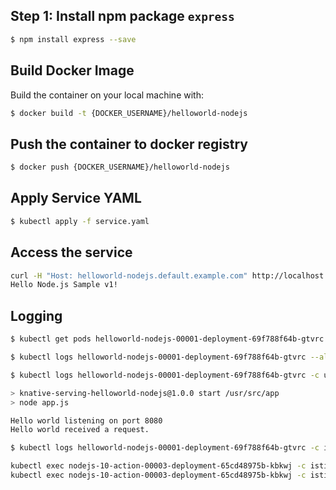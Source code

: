 <!--
#
# Licensed to the Apache Software Foundation (ASF) under one or more
# contributor license agreements.  See the NOTICE file distributed with
# this work for additional information regarding copyright ownership.
# The ASF licenses this file to You under the Apache License, Version 2.0
# (the "License"); you may not use this file except in compliance with
# the License.  You may obtain a copy of the License at
#
#     http://www.apache.org/licenses/LICENSE-2.0
#
# Unless required by applicable law or agreed to in writing, software
# distributed under the License is distributed on an "AS IS" BASIS,
# WITHOUT WARRANTIES OR CONDITIONS OF ANY KIND, either express or implied.
# See the License for the specific language governing permissions and
# limitations under the License.
#
-->

## Step 1: Install npm package `express`

```bash
$ npm install express --save
```

## Build Docker Image

Build the container on your local machine with:

```bash
$ docker build -t {DOCKER_USERNAME}/helloworld-nodejs
```

## Push the container to docker registry

```bash
$ docker push {DOCKER_USERNAME}/helloworld-nodejs
```

## Apply Service YAML

```bash
$ kubectl apply -f service.yaml
```

## Access the service

```bash
curl -H "Host: helloworld-nodejs.default.example.com" http://localhost
Hello Node.js Sample v1!
```

## Logging

```bash
$ kubectl get pods helloworld-nodejs-00001-deployment-69f788f64b-gtvrc -o yaml
```

```bash
$ kubectl logs helloworld-nodejs-00001-deployment-69f788f64b-gtvrc --all-containers=true
```

```bash
$ kubectl logs helloworld-nodejs-00001-deployment-69f788f64b-gtvrc -c user-container

> knative-serving-helloworld-nodejs@1.0.0 start /usr/src/app
> node app.js

Hello world listening on port 8080
Hello world received a request.
```

```bash
$ kubectl logs helloworld-nodejs-00001-deployment-69f788f64b-gtvrc -c istio-init
```

```bash
kubectl exec nodejs-10-action-00003-deployment-65cd48975b-kbkwj -c istio-proxy -- ls -l
kubectl exec nodejs-10-action-00003-deployment-65cd48975b-kbkwj -c istio-proxy -- curl localhost:8080
```
